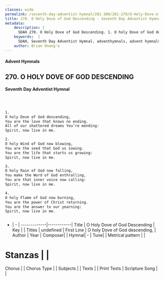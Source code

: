```yaml
---
classes: wide
permalink: /seventh-day-adventist-hymnal/201-300/261-270/O-Holy-Dove-of-God-Descending/
title: 270. O Holy Dove of God Descending - Seventh Day Adventist Hymnal
metadata:
    description: |
      SDAH 270. O Holy Dove of God Descending. 1. O holy Dove of God descending, You are the love that knows no ending. All of our shattered dreams You’re mending: Spirit, now live in me.
    keywords:  |
      SDAH, Seventh Day Adventist Hymnal, adventhymnals, advent hymnals, O Holy Dove of God Descending, O holy Dove of God descending, 
    author: Brian Onang'o
---
```


#### Advent Hymnals
## 270. O HOLY DOVE OF GOD DESCENDING
#### Seventh Day Adventist Hymnal

```txt



1.
O holy Dove of God descending,
You are the love that knows no ending.
All of our shattered dreams You’re mending:
Spirit, now live in me.

2.
O holy Wind of God now blowing,
You are the seed that God us sowing.
You are the life that starts us growing:
Spirit, now live in me.

3.
O holy Rain of God now falling,
You make the Word of God enthralling,
You are that inner voice now calling:
Spirit, now live in me.

4.
O holy Flame of God now burning,
You are the power of Christ returning.
You are the answer to our yearning:
Spirit, now live in me.



```

- |   -  |
-------------|------------|
Title | O Holy Dove of God Descending |
Key |  |
Titles | undefined |
First Line | O holy Dove of God descending, |
Author | 
Year | 
Composer|  |
Hymnal|  - |
Tune|  |
Metrical pattern | |
# Stanzas |  |
Chorus |  |
Chorus Type |  |
Subjects |  |
Texts |  |
Print Texts | 
Scripture Song |  |
  
